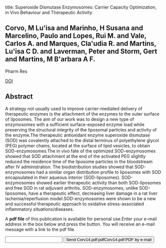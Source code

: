 title: Superoxide Dismutase Enzymosomes: Carrier Capacity Optimization, in Vivo Behaviour and Therapeutic Activity

## Corvo, M Lu'isa and Marinho, H Susana and Marcelino, Paulo and Lopes, Rui M. and Vale, Carlos A. and Marques, Cla'udia R. and Martins, Lu'isa C D. and Laverman, Peter and Storm, Gert and Martins, M B'arbara A F.
Pharm Res

<a href="https://doi.org/10.1007/s11095-014-1447-7">DOI</a>

## Abstract
A strategy not usually used to improve carrier-mediated delivery of therapeutic enzymes is the attachment of the enzymes to the outer surface of liposomes. The aim of our work was to design a new type of enzymosomes with a sufficient surface-exposed enzyme load while preserving the structural integrity of the liposomal particles and activity of the enzyme.The therapeutic antioxidant enzyme superoxide dismutase (SOD) was covalently attached to the distal terminus of polyethylene glycol (PEG) polymer chains, located at the surface of lipid vesicles, to obtain SOD-enzymosomes.The in vivo fate of the optimized SOD-enzymosomes showed that SOD attachment at the end of the activated PEG slightly reduced the residence time of the liposome particles in the bloodstream after IV administration. The biodistribution studies showed that SOD-enzymosomes had a similar organ distribution profile to liposomes with SOD encapsulated in their aqueous interior (SOD-liposomes). SOD-enzymosomes showed earlier therapeutic activity than both SOD-liposomes and free SOD in rat adjuvant arthritis. SOD-enzymosomes, unlike SOD-liposomes, have a therapeutic effect, decreasing liver damage in a rat liver ischemia/reperfusion model.SOD-enzymosomes were shown to be a new and successful therapeutic approach to oxidative stress-associated inflammatory situations/diseases.

A <b>pdf file</b> of this publication is available for personal use.Enter your e-mail address in the box below and press the button. You will receive an e-mail message with a link to the pdf file.
<form action="sender.php">  <input type="text" name="email">  <input type="submit" value="Send Corv14.pdf:pdfCorv14.pdf:PDF by e-mail"></form>